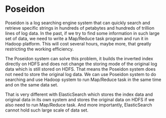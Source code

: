 # Poseidon

Poseidon is a log searching engine system that can quickly search and retrieve specific strings in hundreds of petabytes and hundreds of trillion lines of log data.
In the past, if we try to find some information in such large set of data, we need to write a Map/Reduce task program and run it in Hadoop platform.
This will cost several hours, maybe more, that greatly restricting the working efficiency.

The Poseidon system can solve this problem, it builds the inverted index directly on HDFS and does not change the storing mode of the original log data which is still stored on HDFS.
That means the Poseidon system does not need to store the original log data.
We can use Poseidon system to do searching and use Hadoop system to run Map/Reduce task in the same time and on the same data set.

That is very different with ElasticSearch which stores the index data and original data in its own system and stores the original data on HDFS if we also need to run Map/Reduce task.
And more importantly, ElasticSearch cannot hold such large scale of data set.

